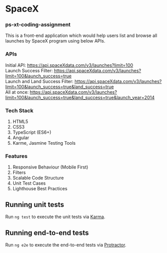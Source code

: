 # SpaceX

### ps-xt-coding-assignment
This is a front-end application which would help users list and browse all launches by SpaceX program using below APIs.<br/>

### APIs
Initial API: https://api.spaceXdata.com/v3/launches?limit=100<br/>
Launch Success Filter: https://api.spaceXdata.com/v3/launches?limit=100&launch_success=true<br/>
Launch and Land Success Filter: https://api.spaceXdata.com/v3/launches?limit=100&launch_success=true&land_success=true<br/>
All at once: https://api.spaceXdata.com/v3/launches?limit=100&launch_success=true&land_success=true&launch_year=2014<br/>

### Tech Stack
<ol>
<li>HTML5</li>
<li>CSS3</li>
<li>TypeScript (ES6+)</li>
<li>Angular</li>
<li>Karme, Jasmine Testing Tools</li>  
</ol>

### Features
<ol>
<li>Responsive Behaviour (Mobile First)</li>
<li>Filters</li>
<li>Scalable Code Structure</li>
<li>Unit Test Cases</li>
<li>Lighthouse Best Practices</li>
</ol>

## Running unit tests

Run `ng test` to execute the unit tests via [Karma](https://karma-runner.github.io).

## Running end-to-end tests

Run `ng e2e` to execute the end-to-end tests via [Protractor](http://www.protractortest.org/).

